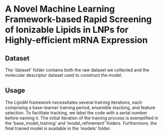 # A Novel Machine Learning Framework-based Rapid Screening of Ionizable Lipids in LNPs for Highly-efficient mRNA Expression

## Dataset
The 'dataset' folder contains both the raw dataset we collected and the molecular descriptor dataset used to construct the model.

## Usage
The LipidAI framework necessitates several training iterations, each comprising a base-learner training period, ensemble stacking, and feature selection. To facilitate tracking, we label the code with a serial number before naming it. The initial iteration of the training process is exemplified in the ‘base_model_training’ and ‘model_refinement’ folders. Furthermore, the final trained model is available in the ‘models’ folder.
